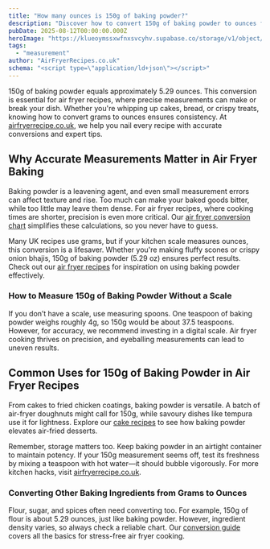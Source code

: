 ```yaml
---
title: "How many ounces is 150g of baking powder?"
description: "Discover how to convert 150g of baking powder to ounces for precise air fryer recipes. Get accurate measurements in seconds!"
pubDate: 2025-08-12T00:00:00.000Z
heroImage: "https://klueoymssxwfnxsvcyhv.supabase.co/storage/v1/object/public/md/how-many-ounces-is-150g-baking-powder-143619eb.webp"
tags:
  - "measurement"
author: "AirFryerRecipes.co.uk"
schema: "<script type=\"application/ld+json\"></script>"
---
```


<p>150g of baking powder equals approximately 5.29 ounces. This conversion is essential for air fryer recipes, where precise measurements can make or break your dish. Whether you're whipping up cakes, bread, or crispy treats, knowing how to convert grams to ounces ensures consistency. At <a href=https://www.airfryerrecipe.co.uk/>airfryerrecipe.co.uk</a>, we help you nail every recipe with accurate conversions and expert tips.</p>  

<h2>Why Accurate Measurements Matter in Air Fryer Baking</h2>  
<p>Baking powder is a leavening agent, and even small measurement errors can affect texture and rise. Too much can make your baked goods bitter, while too little may leave them dense. For air fryer recipes, where cooking times are shorter, precision is even more critical. Our <a href=https://www.airfryerrecipe.co.uk/air-fryer-conversion-chart>air fryer conversion chart</a> simplifies these calculations, so you never have to guess.</p>  

<p>Many UK recipes use grams, but if your kitchen scale measures ounces, this conversion is a lifesaver. Whether you're making fluffy scones or crispy onion bhajis, 150g of baking powder (5.29 oz) ensures perfect results. Check out our <a href=https://www.airfryerrecipe.co.uk/recipes>air fryer recipes</a> for inspiration on using baking powder effectively.</p>  

<h3>How to Measure 150g of Baking Powder Without a Scale</h3>  
<p>If you don’t have a scale, use measuring spoons. One teaspoon of baking powder weighs roughly 4g, so 150g would be about 37.5 teaspoons. However, for accuracy, we recommend investing in a digital scale. Air fryer cooking thrives on precision, and eyeballing measurements can lead to uneven results.</p>  

<h2>Common Uses for 150g of Baking Powder in Air Fryer Recipes</h2>  
<p>From cakes to fried chicken coatings, baking powder is versatile. A batch of air-fryer doughnuts might call for 150g, while savoury dishes like tempura use it for lightness. Explore our <a href=https://www.airfryerrecipe.co.uk/recipe-category/cakes>cake recipes</a> to see how baking powder elevates air-fried desserts.</p>  

<p>Remember, storage matters too. Keep baking powder in an airtight container to maintain potency. If your 150g measurement seems off, test its freshness by mixing a teaspoon with hot water—it should bubble vigorously. For more kitchen hacks, visit <a href=https://www.airfryerrecipe.co.uk/>airfryerrecipe.co.uk</a>.</p>  

<h3>Converting Other Baking Ingredients from Grams to Ounces</h3>  
<p>Flour, sugar, and spices often need converting too. For example, 150g of flour is about 5.29 ounces, just like baking powder. However, ingredient density varies, so always check a reliable chart. Our <a href=https://www.airfryerrecipe.co.uk/air-fryer-conversion-chart>conversion guide</a> covers all the basics for stress-free air fryer cooking.</p>